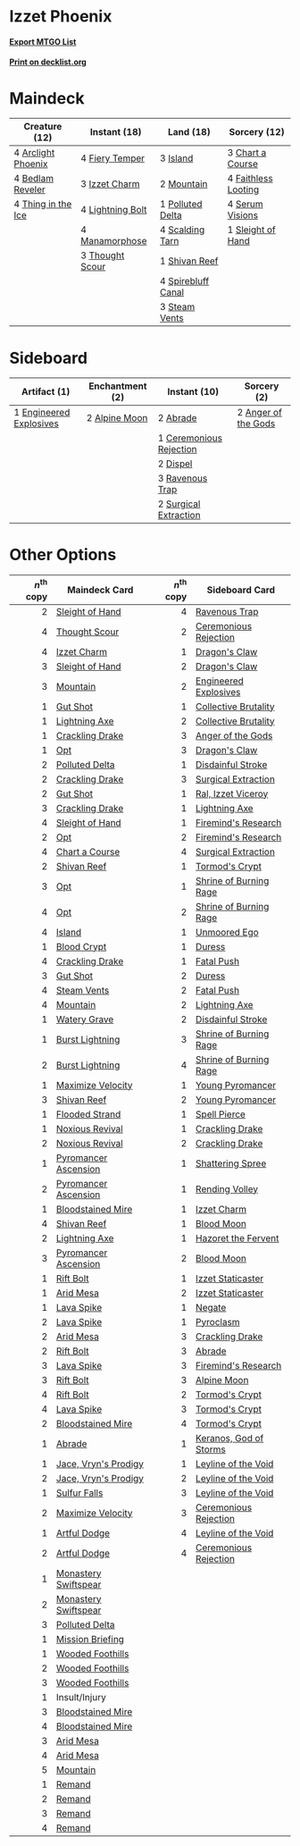 # Izzet Phoenix

#### [Export MTGO List](../collection/Izzet%20Phoenix/Izzet%20Phoenix.txt)
#### [Print on decklist.org](http://decklist.org/?deckmain=4%09Arclight%20Phoenix%0A4%09Bedlam%20Reveler%0A3%09Chart%20a%20Course%0A4%09Faithless%20Looting%0A4%09Fiery%20Temper%0A3%09Island%0A3%09Izzet%20Charm%0A4%09Lightning%20Bolt%0A4%09Manamorphose%0A2%09Mountain%0A1%09Polluted%20Delta%0A4%09Scalding%20Tarn%0A4%09Serum%20Visions%0A1%09Shivan%20Reef%0A1%09Sleight%20of%20Hand%0A4%09Spirebluff%20Canal%0A3%09Steam%20Vents%0A4%09Thing%20in%20the%20Ice%0A3%09Thought%20Scour&deckside=2%09Abrade%0A2%09Alpine%20Moon%0A2%09Anger%20of%20the%20Gods%0A1%09Ceremonious%20Rejection%0A2%09Dispel%0A1%09Engineered%20Explosives%0A3%09Ravenous%20Trap%0A2%09Surgical%20Extraction)
# Maindeck

|                                        Creature (12)                                        |                                       Instant (18)                                        |                                          Land (18)                                          |                                         Sorcery (12)                                         |
|---------------------------------------------------------------------------------------------|-------------------------------------------------------------------------------------------|---------------------------------------------------------------------------------------------|----------------------------------------------------------------------------------------------|
|4 [Arclight Phoenix](http://gatherer.wizards.com/Pages/Card/Details.aspx?multiverseid=452841)|4 [Fiery Temper](http://gatherer.wizards.com/Pages/Card/Details.aspx?multiverseid=108880)  |3 [Island](http://gatherer.wizards.com/Pages/Card/Details.aspx?multiverseid=439602)          |3 [Chart a Course](http://gatherer.wizards.com/Pages/Card/Details.aspx?multiverseid=435200)   |
|4 [Bedlam Reveler](http://gatherer.wizards.com/Pages/Card/Details.aspx?multiverseid=414415)  |3 [Izzet Charm](http://gatherer.wizards.com/Pages/Card/Details.aspx?multiverseid=425996)   |2 [Mountain](http://gatherer.wizards.com/Pages/Card/Details.aspx?multiverseid=439604)        |4 [Faithless Looting](http://gatherer.wizards.com/Pages/Card/Details.aspx?multiverseid=413670)|
|4 [Thing in the Ice](http://gatherer.wizards.com/Pages/Card/Details.aspx?multiverseid=409836)|4 [Lightning Bolt](http://gatherer.wizards.com/Pages/Card/Details.aspx?multiverseid=234704)|1 [Polluted Delta](http://gatherer.wizards.com/Pages/Card/Details.aspx?multiverseid=405104)  |4 [Serum Visions](http://gatherer.wizards.com/Pages/Card/Details.aspx?multiverseid=425874)    |
|                                                                                             |4 [Manamorphose](http://gatherer.wizards.com/Pages/Card/Details.aspx?multiverseid=370568)  |4 [Scalding Tarn](http://gatherer.wizards.com/Pages/Card/Details.aspx?multiverseid=426069)   |1 [Sleight of Hand](http://gatherer.wizards.com/Pages/Card/Details.aspx?multiverseid=6529)    |
|                                                                                             |3 [Thought Scour](http://gatherer.wizards.com/Pages/Card/Details.aspx?multiverseid=438642) |1 [Shivan Reef](http://gatherer.wizards.com/Pages/Card/Details.aspx?multiverseid=442806)     |                                                                                              |
|                                                                                             |                                                                                           |4 [Spirebluff Canal](http://gatherer.wizards.com/Pages/Card/Details.aspx?multiverseid=417822)|                                                                                              |
|                                                                                             |                                                                                           |3 [Steam Vents](http://gatherer.wizards.com/Pages/Card/Details.aspx?multiverseid=405109)     |                                                                                              |


# Sideboard

|                                           Artifact (1)                                           |                                    Enchantment (2)                                     |                                           Instant (10)                                           |                                         Sorcery (2)                                          |
|--------------------------------------------------------------------------------------------------|----------------------------------------------------------------------------------------|--------------------------------------------------------------------------------------------------|----------------------------------------------------------------------------------------------|
|1 [Engineered Explosives](http://gatherer.wizards.com/Pages/Card/Details.aspx?multiverseid=370549)|2 [Alpine Moon](http://gatherer.wizards.com/Pages/Card/Details.aspx?multiverseid=447264)|2 [Abrade](http://gatherer.wizards.com/Pages/Card/Details.aspx?multiverseid=430772)               |2 [Anger of the Gods](http://gatherer.wizards.com/Pages/Card/Details.aspx?multiverseid=438682)|
|                                                                                                  |                                                                                        |1 [Ceremonious Rejection](http://gatherer.wizards.com/Pages/Card/Details.aspx?multiverseid=417613)|                                                                                              |
|                                                                                                  |                                                                                        |2 [Dispel](http://gatherer.wizards.com/Pages/Card/Details.aspx?multiverseid=201562)               |                                                                                              |
|                                                                                                  |                                                                                        |3 [Ravenous Trap](http://gatherer.wizards.com/Pages/Card/Details.aspx?multiverseid=197537)        |                                                                                              |
|                                                                                                  |                                                                                        |2 [Surgical Extraction](http://gatherer.wizards.com/Pages/Card/Details.aspx?multiverseid=397706)  |                                                                                              |


# Other Options

|*n*<sup>th</sup> copy|                                         Maindeck Card                                         |*n*<sup>th</sup> copy|                                         Sideboard Card                                          |
|--------------------:|-----------------------------------------------------------------------------------------------|--------------------:|-------------------------------------------------------------------------------------------------|
|                    2|[Sleight of Hand](http://gatherer.wizards.com/Pages/Card/Details.aspx?multiverseid=6529)       |                    4|[Ravenous Trap](http://gatherer.wizards.com/Pages/Card/Details.aspx?multiverseid=197537)         |
|                    4|[Thought Scour](http://gatherer.wizards.com/Pages/Card/Details.aspx?multiverseid=438642)       |                    2|[Ceremonious Rejection](http://gatherer.wizards.com/Pages/Card/Details.aspx?multiverseid=417613) |
|                    4|[Izzet Charm](http://gatherer.wizards.com/Pages/Card/Details.aspx?multiverseid=425996)         |                    1|[Dragon's Claw](http://gatherer.wizards.com/Pages/Card/Details.aspx?multiverseid=243481)         |
|                    3|[Sleight of Hand](http://gatherer.wizards.com/Pages/Card/Details.aspx?multiverseid=6529)       |                    2|[Dragon's Claw](http://gatherer.wizards.com/Pages/Card/Details.aspx?multiverseid=243481)         |
|                    3|[Mountain](http://gatherer.wizards.com/Pages/Card/Details.aspx?multiverseid=439604)            |                    2|[Engineered Explosives](http://gatherer.wizards.com/Pages/Card/Details.aspx?multiverseid=370549) |
|                    1|[Gut Shot](http://gatherer.wizards.com/Pages/Card/Details.aspx?multiverseid=397673)            |                    1|[Collective Brutality](http://gatherer.wizards.com/Pages/Card/Details.aspx?multiverseid=414380)  |
|                    1|[Lightning Axe](http://gatherer.wizards.com/Pages/Card/Details.aspx?multiverseid=113567)       |                    2|[Collective Brutality](http://gatherer.wizards.com/Pages/Card/Details.aspx?multiverseid=414380)  |
|                    1|[Crackling Drake](http://gatherer.wizards.com/Pages/Card/Details.aspx?multiverseid=452913)     |                    3|[Anger of the Gods](http://gatherer.wizards.com/Pages/Card/Details.aspx?multiverseid=438682)     |
|                    1|[Opt](http://gatherer.wizards.com/Pages/Card/Details.aspx?multiverseid=435217)                 |                    3|[Dragon's Claw](http://gatherer.wizards.com/Pages/Card/Details.aspx?multiverseid=243481)         |
|                    2|[Polluted Delta](http://gatherer.wizards.com/Pages/Card/Details.aspx?multiverseid=405104)      |                    1|[Disdainful Stroke](http://gatherer.wizards.com/Pages/Card/Details.aspx?multiverseid=446776)     |
|                    2|[Crackling Drake](http://gatherer.wizards.com/Pages/Card/Details.aspx?multiverseid=452913)     |                    3|[Surgical Extraction](http://gatherer.wizards.com/Pages/Card/Details.aspx?multiverseid=397706)   |
|                    2|[Gut Shot](http://gatherer.wizards.com/Pages/Card/Details.aspx?multiverseid=397673)            |                    1|[Ral, Izzet Viceroy](http://gatherer.wizards.com/Pages/Card/Details.aspx?multiverseid=452945)    |
|                    3|[Crackling Drake](http://gatherer.wizards.com/Pages/Card/Details.aspx?multiverseid=452913)     |                    1|[Lightning Axe](http://gatherer.wizards.com/Pages/Card/Details.aspx?multiverseid=113567)         |
|                    4|[Sleight of Hand](http://gatherer.wizards.com/Pages/Card/Details.aspx?multiverseid=6529)       |                    1|[Firemind's Research](http://gatherer.wizards.com/Pages/Card/Details.aspx?multiverseid=452921)   |
|                    2|[Opt](http://gatherer.wizards.com/Pages/Card/Details.aspx?multiverseid=435217)                 |                    2|[Firemind's Research](http://gatherer.wizards.com/Pages/Card/Details.aspx?multiverseid=452921)   |
|                    4|[Chart a Course](http://gatherer.wizards.com/Pages/Card/Details.aspx?multiverseid=435200)      |                    4|[Surgical Extraction](http://gatherer.wizards.com/Pages/Card/Details.aspx?multiverseid=397706)   |
|                    2|[Shivan Reef](http://gatherer.wizards.com/Pages/Card/Details.aspx?multiverseid=442806)         |                    1|[Tormod's Crypt](http://gatherer.wizards.com/Pages/Card/Details.aspx?multiverseid=389723)        |
|                    3|[Opt](http://gatherer.wizards.com/Pages/Card/Details.aspx?multiverseid=435217)                 |                    1|[Shrine of Burning Rage](http://gatherer.wizards.com/Pages/Card/Details.aspx?multiverseid=218018)|
|                    4|[Opt](http://gatherer.wizards.com/Pages/Card/Details.aspx?multiverseid=435217)                 |                    2|[Shrine of Burning Rage](http://gatherer.wizards.com/Pages/Card/Details.aspx?multiverseid=218018)|
|                    4|[Island](http://gatherer.wizards.com/Pages/Card/Details.aspx?multiverseid=439602)              |                    1|[Unmoored Ego](http://gatherer.wizards.com/Pages/Card/Details.aspx?multiverseid=452962)          |
|                    1|[Blood Crypt](http://gatherer.wizards.com/Pages/Card/Details.aspx?multiverseid=405093)         |                    1|[Duress](http://gatherer.wizards.com/Pages/Card/Details.aspx?multiverseid=270465)                |
|                    4|[Crackling Drake](http://gatherer.wizards.com/Pages/Card/Details.aspx?multiverseid=452913)     |                    1|[Fatal Push](http://gatherer.wizards.com/Pages/Card/Details.aspx?multiverseid=423724)            |
|                    3|[Gut Shot](http://gatherer.wizards.com/Pages/Card/Details.aspx?multiverseid=397673)            |                    2|[Duress](http://gatherer.wizards.com/Pages/Card/Details.aspx?multiverseid=270465)                |
|                    4|[Steam Vents](http://gatherer.wizards.com/Pages/Card/Details.aspx?multiverseid=405109)         |                    2|[Fatal Push](http://gatherer.wizards.com/Pages/Card/Details.aspx?multiverseid=423724)            |
|                    4|[Mountain](http://gatherer.wizards.com/Pages/Card/Details.aspx?multiverseid=439604)            |                    2|[Lightning Axe](http://gatherer.wizards.com/Pages/Card/Details.aspx?multiverseid=113567)         |
|                    1|[Watery Grave](http://gatherer.wizards.com/Pages/Card/Details.aspx?multiverseid=405114)        |                    2|[Disdainful Stroke](http://gatherer.wizards.com/Pages/Card/Details.aspx?multiverseid=446776)     |
|                    1|[Burst Lightning](http://gatherer.wizards.com/Pages/Card/Details.aspx?multiverseid=397662)     |                    3|[Shrine of Burning Rage](http://gatherer.wizards.com/Pages/Card/Details.aspx?multiverseid=218018)|
|                    2|[Burst Lightning](http://gatherer.wizards.com/Pages/Card/Details.aspx?multiverseid=397662)     |                    4|[Shrine of Burning Rage](http://gatherer.wizards.com/Pages/Card/Details.aspx?multiverseid=218018)|
|                    1|[Maximize Velocity](http://gatherer.wizards.com/Pages/Card/Details.aspx?multiverseid=452861)   |                    1|[Young Pyromancer](http://gatherer.wizards.com/Pages/Card/Details.aspx?multiverseid=413697)      |
|                    3|[Shivan Reef](http://gatherer.wizards.com/Pages/Card/Details.aspx?multiverseid=442806)         |                    2|[Young Pyromancer](http://gatherer.wizards.com/Pages/Card/Details.aspx?multiverseid=413697)      |
|                    1|[Flooded Strand](http://gatherer.wizards.com/Pages/Card/Details.aspx?multiverseid=405098)      |                    1|[Spell Pierce](http://gatherer.wizards.com/Pages/Card/Details.aspx?multiverseid=425876)          |
|                    1|[Noxious Revival](http://gatherer.wizards.com/Pages/Card/Details.aspx?multiverseid=230067)     |                    1|[Crackling Drake](http://gatherer.wizards.com/Pages/Card/Details.aspx?multiverseid=452913)       |
|                    2|[Noxious Revival](http://gatherer.wizards.com/Pages/Card/Details.aspx?multiverseid=230067)     |                    2|[Crackling Drake](http://gatherer.wizards.com/Pages/Card/Details.aspx?multiverseid=452913)       |
|                    1|[Pyromancer Ascension](http://gatherer.wizards.com/Pages/Card/Details.aspx?multiverseid=425933)|                    1|[Shattering Spree](http://gatherer.wizards.com/Pages/Card/Details.aspx?multiverseid=97233)       |
|                    2|[Pyromancer Ascension](http://gatherer.wizards.com/Pages/Card/Details.aspx?multiverseid=425933)|                    1|[Rending Volley](http://gatherer.wizards.com/Pages/Card/Details.aspx?multiverseid=394663)        |
|                    1|[Bloodstained Mire](http://gatherer.wizards.com/Pages/Card/Details.aspx?multiverseid=405094)   |                    1|[Izzet Charm](http://gatherer.wizards.com/Pages/Card/Details.aspx?multiverseid=425996)           |
|                    4|[Shivan Reef](http://gatherer.wizards.com/Pages/Card/Details.aspx?multiverseid=442806)         |                    1|[Blood Moon](http://gatherer.wizards.com/Pages/Card/Details.aspx?multiverseid=370419)            |
|                    2|[Lightning Axe](http://gatherer.wizards.com/Pages/Card/Details.aspx?multiverseid=113567)       |                    1|[Hazoret the Fervent](http://gatherer.wizards.com/Pages/Card/Details.aspx?multiverseid=429886)   |
|                    3|[Pyromancer Ascension](http://gatherer.wizards.com/Pages/Card/Details.aspx?multiverseid=425933)|                    2|[Blood Moon](http://gatherer.wizards.com/Pages/Card/Details.aspx?multiverseid=370419)            |
|                    1|[Rift Bolt](http://gatherer.wizards.com/Pages/Card/Details.aspx?multiverseid=370469)           |                    1|[Izzet Staticaster](http://gatherer.wizards.com/Pages/Card/Details.aspx?multiverseid=253638)     |
|                    1|[Arid Mesa](http://gatherer.wizards.com/Pages/Card/Details.aspx?multiverseid=426054)           |                    2|[Izzet Staticaster](http://gatherer.wizards.com/Pages/Card/Details.aspx?multiverseid=253638)     |
|                    1|[Lava Spike](http://gatherer.wizards.com/Pages/Card/Details.aspx?multiverseid=370409)          |                    1|[Negate](http://gatherer.wizards.com/Pages/Card/Details.aspx?multiverseid=447135)                |
|                    2|[Lava Spike](http://gatherer.wizards.com/Pages/Card/Details.aspx?multiverseid=370409)          |                    1|[Pyroclasm](http://gatherer.wizards.com/Pages/Card/Details.aspx?multiverseid=4354)               |
|                    2|[Arid Mesa](http://gatherer.wizards.com/Pages/Card/Details.aspx?multiverseid=426054)           |                    3|[Crackling Drake](http://gatherer.wizards.com/Pages/Card/Details.aspx?multiverseid=452913)       |
|                    2|[Rift Bolt](http://gatherer.wizards.com/Pages/Card/Details.aspx?multiverseid=370469)           |                    3|[Abrade](http://gatherer.wizards.com/Pages/Card/Details.aspx?multiverseid=430772)                |
|                    3|[Lava Spike](http://gatherer.wizards.com/Pages/Card/Details.aspx?multiverseid=370409)          |                    3|[Firemind's Research](http://gatherer.wizards.com/Pages/Card/Details.aspx?multiverseid=452921)   |
|                    3|[Rift Bolt](http://gatherer.wizards.com/Pages/Card/Details.aspx?multiverseid=370469)           |                    3|[Alpine Moon](http://gatherer.wizards.com/Pages/Card/Details.aspx?multiverseid=447264)           |
|                    4|[Rift Bolt](http://gatherer.wizards.com/Pages/Card/Details.aspx?multiverseid=370469)           |                    2|[Tormod's Crypt](http://gatherer.wizards.com/Pages/Card/Details.aspx?multiverseid=389723)        |
|                    4|[Lava Spike](http://gatherer.wizards.com/Pages/Card/Details.aspx?multiverseid=370409)          |                    3|[Tormod's Crypt](http://gatherer.wizards.com/Pages/Card/Details.aspx?multiverseid=389723)        |
|                    2|[Bloodstained Mire](http://gatherer.wizards.com/Pages/Card/Details.aspx?multiverseid=405094)   |                    4|[Tormod's Crypt](http://gatherer.wizards.com/Pages/Card/Details.aspx?multiverseid=389723)        |
|                    1|[Abrade](http://gatherer.wizards.com/Pages/Card/Details.aspx?multiverseid=430772)              |                    1|[Keranos, God of Storms](http://gatherer.wizards.com/Pages/Card/Details.aspx?multiverseid=380442)|
|                    1|[Jace, Vryn's Prodigy](http://gatherer.wizards.com/Pages/Card/Details.aspx?multiverseid=439335)|                    1|[Leyline of the Void](http://gatherer.wizards.com/Pages/Card/Details.aspx?multiverseid=205013)   |
|                    2|[Jace, Vryn's Prodigy](http://gatherer.wizards.com/Pages/Card/Details.aspx?multiverseid=439335)|                    2|[Leyline of the Void](http://gatherer.wizards.com/Pages/Card/Details.aspx?multiverseid=205013)   |
|                    1|[Sulfur Falls](http://gatherer.wizards.com/Pages/Card/Details.aspx?multiverseid=241987)        |                    3|[Leyline of the Void](http://gatherer.wizards.com/Pages/Card/Details.aspx?multiverseid=205013)   |
|                    2|[Maximize Velocity](http://gatherer.wizards.com/Pages/Card/Details.aspx?multiverseid=452861)   |                    3|[Ceremonious Rejection](http://gatherer.wizards.com/Pages/Card/Details.aspx?multiverseid=417613) |
|                    1|[Artful Dodge](http://gatherer.wizards.com/Pages/Card/Details.aspx?multiverseid=262840)        |                    4|[Leyline of the Void](http://gatherer.wizards.com/Pages/Card/Details.aspx?multiverseid=205013)   |
|                    2|[Artful Dodge](http://gatherer.wizards.com/Pages/Card/Details.aspx?multiverseid=262840)        |                    4|[Ceremonious Rejection](http://gatherer.wizards.com/Pages/Card/Details.aspx?multiverseid=417613) |
|                    1|[Monastery Swiftspear](http://gatherer.wizards.com/Pages/Card/Details.aspx?multiverseid=438706)|                     |                                                                                                 |
|                    2|[Monastery Swiftspear](http://gatherer.wizards.com/Pages/Card/Details.aspx?multiverseid=438706)|                     |                                                                                                 |
|                    3|[Polluted Delta](http://gatherer.wizards.com/Pages/Card/Details.aspx?multiverseid=405104)      |                     |                                                                                                 |
|                    1|[Mission Briefing](http://gatherer.wizards.com/Pages/Card/Details.aspx?multiverseid=452794)    |                     |                                                                                                 |
|                    1|[Wooded Foothills](http://gatherer.wizards.com/Pages/Card/Details.aspx?multiverseid=405116)    |                     |                                                                                                 |
|                    2|[Wooded Foothills](http://gatherer.wizards.com/Pages/Card/Details.aspx?multiverseid=405116)    |                     |                                                                                                 |
|                    3|[Wooded Foothills](http://gatherer.wizards.com/Pages/Card/Details.aspx?multiverseid=405116)    |                     |                                                                                                 |
|                    1|Insult/Injury                                                                                  |                     |                                                                                                 |
|                    3|[Bloodstained Mire](http://gatherer.wizards.com/Pages/Card/Details.aspx?multiverseid=405094)   |                     |                                                                                                 |
|                    4|[Bloodstained Mire](http://gatherer.wizards.com/Pages/Card/Details.aspx?multiverseid=405094)   |                     |                                                                                                 |
|                    3|[Arid Mesa](http://gatherer.wizards.com/Pages/Card/Details.aspx?multiverseid=426054)           |                     |                                                                                                 |
|                    4|[Arid Mesa](http://gatherer.wizards.com/Pages/Card/Details.aspx?multiverseid=426054)           |                     |                                                                                                 |
|                    5|[Mountain](http://gatherer.wizards.com/Pages/Card/Details.aspx?multiverseid=439604)            |                     |                                                                                                 |
|                    1|[Remand](http://gatherer.wizards.com/Pages/Card/Details.aspx?multiverseid=397881)              |                     |                                                                                                 |
|                    2|[Remand](http://gatherer.wizards.com/Pages/Card/Details.aspx?multiverseid=397881)              |                     |                                                                                                 |
|                    3|[Remand](http://gatherer.wizards.com/Pages/Card/Details.aspx?multiverseid=397881)              |                     |                                                                                                 |
|                    4|[Remand](http://gatherer.wizards.com/Pages/Card/Details.aspx?multiverseid=397881)              |                     |                                                                                                 |

